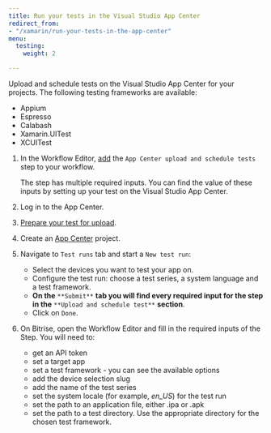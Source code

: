 ```yaml
---
title: Run your tests in the Visual Studio App Center
redirect_from:
- "/xamarin/run-your-tests-in-the-app-center"
menu:
  testing:
    weight: 2

---
```

Upload and schedule tests on the Visual Studio App Center for your projects. The following testing frameworks are available:

* Appium
* Espresso
* Calabash
* Xamarin.UITest
* XCUITest

1. In the Workflow Editor, [add](/getting-started/getting-started-workflows/) the `App Center upload and schedule tests` step to your workflow.

   The step has multiple required inputs. You can find the value of these inputs by setting up your test on the Visual Studio App Center.
2. Log in to the App Center. 
3. [Prepare your test for upload](https://docs.microsoft.com/en-us/appcenter/test-cloud/preparing-for-upload/).
4. Create an [App Center](https://appcenter.ms/apps) project.
5. Navigate to `Test runs` tab and start a `New test run`:
   * Select the devices you want to test your app on.
   * Configure the test run:  choose a test series, a system language and a test framework.
   * **On the** `**Submit**` **tab you will find every required input for the step in the** `**Upload and schedule test**` **section**.
   * Click on `Done`.
6. On Bitrise, open the Workflow Editor and fill in the required inputs of the Step. You will need to:
   * get an API token
   * set a target app 
   * set a test framework - you can see the available options 
   * add the device selection slug
   * add the name of the test series
   * set the system locale (for example, _en_US_) for the test run
   * set the path to an application file, either .ipa or .apk
   * set the path to a test directory. Use the appropriate directory for the chosen test framework.